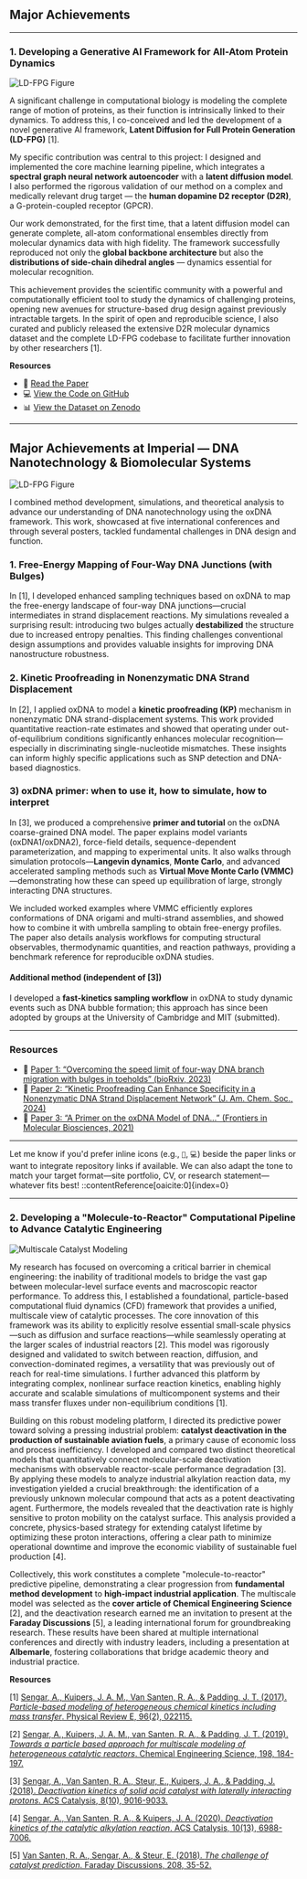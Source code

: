 ## Major Achievements

---

### 1. Developing a Generative AI Framework for All-Atom Protein Dynamics

![LD-FPG Figure](/images/LDFPG.png)

A significant challenge in computational biology is modeling the complete range of motion of proteins, as their function is intrinsically linked to their dynamics. To address this, I co-conceived and led the development of a novel generative AI framework, **Latent Diffusion for Full Protein Generation (LD-FPG)** [1].  

My specific contribution was central to this project: I designed and implemented the core machine learning pipeline, which integrates a **spectral graph neural network autoencoder** with a **latent diffusion model**. I also performed the rigorous validation of our method on a complex and medically relevant drug target — the **human dopamine D2 receptor (D2R)**, a G-protein-coupled receptor (GPCR).

Our work demonstrated, for the first time, that a latent diffusion model can generate complete, all-atom conformational ensembles directly from molecular dynamics data with high fidelity. The framework successfully reproduced not only the **global backbone architecture** but also the **distributions of side-chain dihedral angles** — dynamics essential for molecular recognition.

This achievement provides the scientific community with a powerful and computationally efficient tool to study the dynamics of challenging proteins, opening new avenues for structure-based drug design against previously intractable targets. In the spirit of open and reproducible science, I also curated and publicly released the extensive D2R molecular dynamics dataset and the complete LD-FPG codebase to facilitate further innovation by other researchers [1].

**Resources**  
- 📄 [Read the Paper](https://doi.org/10.48550/arXiv.2506.17064)  
- 💻 [View the Code on GitHub](https://github.com/adityasengar/LD-FPG/tree/main)  
- 📊 [View the Dataset on Zenodo](https://zenodo.org/records/15479781)


---
## Major Achievements at Imperial — DNA Nanotechnology & Biomolecular Systems

![LD-FPG Figure](/images/oxdna.jpg)


I combined method development, simulations, and theoretical analysis to advance our understanding of DNA nanotechnology using the oxDNA framework. This work, showcased at five international conferences and through several posters, tackled fundamental challenges in DNA design and function.

### 1. Free-Energy Mapping of Four-Way DNA Junctions (with Bulges)

In [1], I developed enhanced sampling techniques based on oxDNA to map the free-energy landscape of four-way DNA junctions—crucial intermediates in strand displacement reactions. My simulations revealed a surprising result: introducing two bulges actually **destabilized** the structure due to increased entropy penalties. This finding challenges conventional design assumptions and provides valuable insights for improving DNA nanostructure robustness.

### 2. Kinetic Proofreading in Nonenzymatic DNA Strand Displacement

In [2], I applied oxDNA to model a **kinetic proofreading (KP)** mechanism in nonenzymatic DNA strand-displacement systems. This work provided quantitative reaction-rate estimates and showed that operating under out-of-equilibrium conditions significantly enhances molecular recognition—especially in discriminating single-nucleotide mismatches. These insights can inform highly specific applications such as SNP detection and DNA-based diagnostics.

### 3) oxDNA primer: when to use it, how to simulate, how to interpret

In [3], we produced a comprehensive **primer and tutorial** on the oxDNA coarse-grained DNA model. The paper explains model variants (oxDNA1/oxDNA2), force-field details, sequence-dependent parameterization, and mapping to experimental units. It also walks through simulation protocols—**Langevin dynamics**, **Monte Carlo**, and advanced accelerated sampling methods such as **Virtual Move Monte Carlo (VMMC)**—demonstrating how these can speed up equilibration of large, strongly interacting DNA structures.  

We included worked examples where VMMC efficiently explores conformations of DNA origami and multi-strand assemblies, and showed how to combine it with umbrella sampling to obtain free-energy profiles. The paper also details analysis workflows for computing structural observables, thermodynamic quantities, and reaction pathways, providing a benchmark reference for reproducible oxDNA studies.

#### Additional method (independent of [3])  
I developed a **fast-kinetics sampling workflow** in oxDNA to study dynamic events such as DNA bubble formation; this approach has since been adopted by groups at the University of Cambridge and MIT (submitted).

---

### Resources  

- 📄 [Paper 1: “Overcoming the speed limit of four-way DNA branch migration with bulges in toeholds” (bioRxiv, 2023)](https://www.biorxiv.org/content/10.1101/2023.05.15.540824v1)  
- 📄 [Paper 2: “Kinetic Proofreading Can Enhance Specificity in a Nonenzymatic DNA Strand Displacement Network” (J. Am. Chem. Soc., 2024)](https://pubs.acs.org/doi/full/10.1021/jacs.3c14673)  
- 📄 [Paper 3: “A Primer on the oxDNA Model of DNA…” (Frontiers in Molecular Biosciences, 2021)](https://www.frontiersin.org/journals/molecular-biosciences/articles/10.3389/fmolb.2021.693710/full)  

---


Let me know if you'd prefer inline icons (e.g., `📄`, `💻`) beside the paper links or want to integrate repository links if available. We can also adapt the tone to match your target format—site portfolio, CV, or research statement—whatever fits best!
::contentReference[oaicite:0]{index=0}

---


### 2. Developing a "Molecule-to-Reactor" Computational Pipeline to Advance Catalytic Engineering

![Multiscale Catalyst Modeling](/images/reactor.jpg)

My research has focused on overcoming a critical barrier in chemical engineering: the inability of traditional models to bridge the vast gap between molecular-level surface events and macroscopic reactor performance. To address this, I established a foundational, particle-based computational fluid dynamics (CFD) framework that provides a unified, multiscale view of catalytic processes. The core innovation of this framework was its ability to explicitly resolve essential small-scale physics—such as diffusion and surface reactions—while seamlessly operating at the larger scales of industrial reactors [2]. This model was rigorously designed and validated to switch between reaction, diffusion, and convection-dominated regimes, a versatility that was previously out of reach for real-time simulations. I further advanced this platform by integrating complex, nonlinear surface reaction kinetics, enabling highly accurate and scalable simulations of multicomponent systems and their mass transfer fluxes under non-equilibrium conditions [1].

Building on this robust modeling platform, I directed its predictive power toward solving a pressing industrial problem: **catalyst deactivation in the production of sustainable aviation fuels**, a primary cause of economic loss and process inefficiency. I developed and compared two distinct theoretical models that quantitatively connect molecular-scale deactivation mechanisms with observable reactor-scale performance degradation [3]. By applying these models to analyze industrial alkylation reaction data, my investigation yielded a crucial breakthrough: the identification of a previously unknown molecular compound that acts as a potent deactivating agent. Furthermore, the models revealed that the deactivation rate is highly sensitive to proton mobility on the catalyst surface. This analysis provided a concrete, physics-based strategy for extending catalyst lifetime by optimizing these proton interactions, offering a clear path to minimize operational downtime and improve the economic viability of sustainable fuel production [4].

Collectively, this work constitutes a complete "molecule-to-reactor" predictive pipeline, demonstrating a clear progression from **fundamental method development** to **high-impact industrial application**. The multiscale model was selected as the **cover article of Chemical Engineering Science** [2], and the deactivation research earned me an invitation to present at the **Faraday Discussions** [5], a leading international forum for groundbreaking research. These results have been shared at multiple international conferences and directly with industry leaders, including a presentation at **Albemarle**, fostering collaborations that bridge academic theory and industrial practice.


**Resources**  

[1] [Sengar, A., Kuipers, J. A. M., Van Santen, R. A., & Padding, J. T. (2017). *Particle-based modeling of heterogeneous chemical kinetics including mass transfer*. Physical Review E, 96(2), 022115.](https://doi.org/10.1103/PhysRevE.96.022115)  

[2] [Sengar, A., Kuipers, J. A. M., van Santen, R. A., & Padding, J. T. (2019). *Towards a particle based approach for multiscale modeling of heterogeneous catalytic reactors*. Chemical Engineering Science, 198, 184-197.](https://www.sciencedirect.com/science/article/pii/S0009250918307607)

[3] [Sengar, A., Van Santen, R. A., Steur, E., Kuipers, J. A., & Padding, J. (2018). *Deactivation kinetics of solid acid catalyst with laterally interacting protons*. ACS Catalysis, 8(10), 9016-9033.](https://pubs.acs.org/doi/10.1021/acscatal.8b01511) 

[4] [Sengar, A., Van Santen, R. A., & Kuipers, J. A. (2020). *Deactivation kinetics of the catalytic alkylation reaction*. ACS Catalysis, 10(13), 6988-7006.](https://pubs.acs.org/doi/10.1021/acscatal.0c00932)

[5] [Van Santen, R. A., Sengar, A., & Steur, E. (2018). *The challenge of catalyst prediction*. Faraday Discussions, 208, 35-52.](https://pubs.rsc.org/en/content/articlelanding/2018/fd/c7fd00208d)

